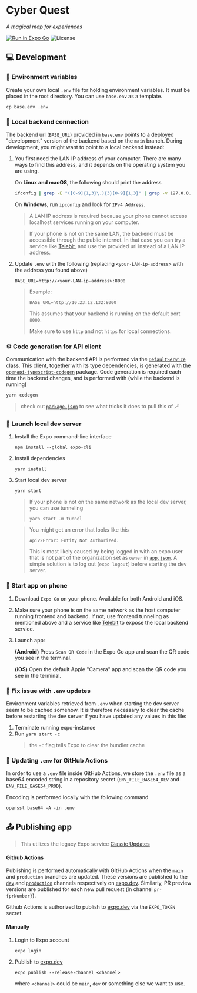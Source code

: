 # Cyber Quest

*A magical map for experiences*

[![Run in Expo Go](https://img.shields.io/badge/Run%20in%20Expo%20Go-217c53.svg?logo=EXPO&labelColor=212121&logoColor=fff)](https://expo.dev/@heyloft-dev/maraudersmap?serviceType=classic&distribution=expo-go&release-channel=production)
![License](https://img.shields.io/github/license/heyloft/maraudersmap?color=blue)


## 💻 Development
### 🔡 Environment variables
Create your own local `.env` file for holding environment variables. It must be placed in the root directory. You can use `base.env` as a template.
```
cp base.env .env
```

### 🔌 Local backend connection
The backend url (`BASE_URL`) provided in `base.env` points to a deployed "development" version of the backend based on the `main` branch. During development, you might want to point to a local backend instead:
1. You first need the LAN IP address of your computer. There are many ways to find this address, and it depends on the operating system you are using.

    On **Linux and macOS**, the following should print the address
    ```sh
    ifconfig | grep -E "([0-9]{1,3}\.){3}[0-9]{1,3}" | grep -v 127.0.0.1 | awk '{ print $2 }' | cut -f2 -d:
    ```

    On **Windows**, run `ipconfig` and look for `IPv4 Address`.

    > A LAN IP address is required because your phone cannot access localhost services running on your computer.

    > If your phone is not on the same LAN, the backend must be accessible through the public internet. In that case you can try a service like [Telebit](https://telebit.cloud/), and use the provided url instead of a LAN IP address.

2. Update `.env` with the following (replacing `<your-LAN-ip-address>` with the address you found above)
    ```
    BASE_URL=http://<your-LAN-ip-address>:8000
    ```
    > Example:
    > ```
    > BASE_URL=http://10.23.12.132:8000
    > ```
    > This assumes that your backend is running on the default port `8000`.
    >
    > Make sure to use `http` and not `https` for local connections.

### ⚙️ Code generation for API client

Communication with the backend API is performed via the [`DefaultService`](/src/client/services/DefaultService.ts) class. This client, together with its type dependencies, is generated with the [`openapi-typescript-codegen`](https://www.npmjs.com/package/openapi-typescript-codegen) package. Code generation is required each time the backend changes, and is performed with (while the backend is running)
```
yarn codegen
```
> check out [`package.json`](package.json) to see what tricks it does to pull this of 🪄

### 🚀 Launch local dev server
1. Install the Expo command-line interface
    ```
    npm install --global expo-cli
    ```
2. Install dependencies
    ```
    yarn install
    ```
3. Start local dev server
    ```
    yarn start
    ```
    > If your phone is not on the same network as the local dev server, you can use tunneling
    >```
    >yarn start -m tunnel
    >```

    > You might get an error that looks like this
    > ```
    > ApiV2Error: Entity Not Authorized.
    > ```
    > This is most likely caused by being logged in with an expo user that is not part of the organization set as `owner` in [`app.json`](app.json). A simple solution is to log out (`expo logout`) before starting the dev server.

### 📱 Start app on phone
1. Download `Expo Go` on your phone. Available for both Android and iOS. 
2. Make sure your phone is on the same network as the host computer running frontend and backend. If not, use frontend tunneling as mentioned above and a service like [Telebit](https://telebit.cloud/) to expose the local backend service.
3. Launch app:
    
    **(Android)**
    Press `Scan QR Code` in the Expo Go app and scan the QR code you see in the terminal.

    **(iOS)**
    Open the default Apple "Camera" app and scan the QR code you see in the terminal.

### 🔧 Fix issue with `.env` updates
Environment variables retrieved from `.env` when starting the dev server seem to be cached somehow. It is therefore necessary to clear the cache before restarting the dev server if you have updated any values in this file:
1. Terminate running expo-instance
2. Run `yarn start -c`
    > the `-c` flag tells Expo to clear the bundler cache

### 🤖 Updating `.env` for GitHub Actions
In order to use a `.env` file inside GitHub Actions, we store the `.env` file as a base64 encoded string in a repository secret (`ENV_FILE_BASE64_DEV` and `ENV_FILE_BASE64_PROD`). 

Encoding is performed locally with the following command
```
openssl base64 -A -in .env
``` 

## 📤 Publishing app

> This utilizes the legacy Expo service [Classic Updates](https://docs.expo.dev/archive/classic-updates/introduction/)
#### Github Actions
Publishing is performed automatically with GitHub Actions when the `main` and `production` branches are updated. These versions are published to the [`dev`](https://expo.dev/@heyloft-dev/maraudersmap?serviceType=classic&distribution=expo-go&release-channel=dev) and [`production`](https://expo.dev/@heyloft-dev/maraudersmap?serviceType=classic&distribution=expo-go&release-channel=production) channels respectively on [expo.dev](https://expo.dev/). Similarly, PR preview versions are published for each new pull request (in channel `pr-{prNumber}`).

Github Actions is authorized to publish to [expo.dev](https://expo.dev/) via the `EXPO_TOKEN` secret.

#### Manually
1. Login to Expo account
    ```
    expo login
    ```
2. Publish to [expo.dev](https://expo.dev/)
    ```
    expo publish --release-channel <channel>
    ```
    where `<channel>` could be `main`, `dev` or something else we want to use.